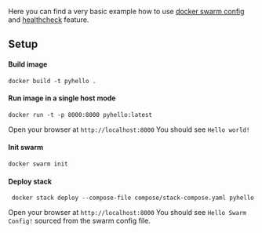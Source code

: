 Here you can find a very basic example how to use [docker swarm config](https://docs.docker.com/compose/compose-file/#configs) and [healthcheck](https://docs.docker.com/engine/reference/builder/#healthcheck) feature.

## Setup
#### Build image
```
docker build -t pyhello .
```

#### Run image in a single host mode
```
docker run -t -p 8000:8000 pyhello:latest
```

Open your browser at `http://localhost:8000`
You should see `Hello world!`

#### Init swarm
```
docker swarm init
```

#### Deploy stack
```
 docker stack deploy --compose-file compose/stack-compose.yaml pyhello
```

Open your browser at `http://localhost:8000`
You should see `Hello Swarm Config!` sourced from the swarm config file.


